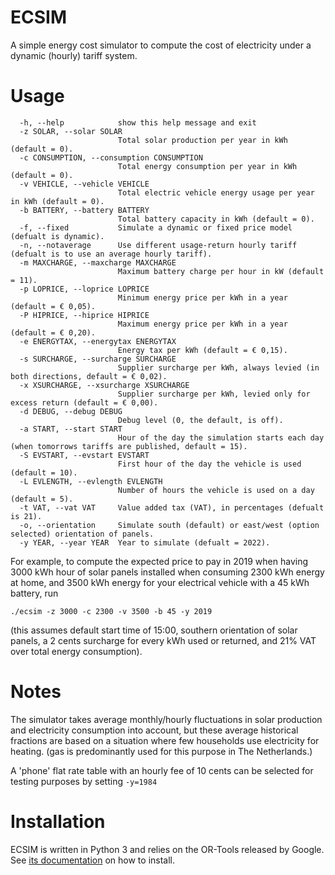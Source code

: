 # ECSIM

A simple energy cost simulator to compute the cost of electricity under a dynamic (hourly) tariff system.

# Usage

```
  -h, --help            show this help message and exit
  -z SOLAR, --solar SOLAR
                        Total solar production per year in kWh (default = 0).
  -c CONSUMPTION, --consumption CONSUMPTION
                        Total energy consumption per year in kWh (default = 0).
  -v VEHICLE, --vehicle VEHICLE
                        Total electric vehicle energy usage per year in kWh (default = 0).
  -b BATTERY, --battery BATTERY
                        Total battery capacity in kWh (default = 0).
  -f, --fixed           Simulate a dynamic or fixed price model (defualt is dynamic).
  -n, --notaverage      Use different usage-return hourly tariff (defualt is to use an average hourly tariff).
  -m MAXCHARGE, --maxcharge MAXCHARGE
                        Maximum battery charge per hour in kW (default = 11).
  -p LOPRICE, --loprice LOPRICE
                        Minimum energy price per kWh in a year (default = € 0,05).
  -P HIPRICE, --hiprice HIPRICE
                        Maximum energy price per kWh in a year (default = € 0,20).
  -e ENERGYTAX, --energytax ENERGYTAX
                        Energy tax per kWh (default = € 0,15).
  -s SURCHARGE, --surcharge SURCHARGE
                        Supplier surcharge per kWh, always levied (in both directions, default = € 0,02).
  -x XSURCHARGE, --xsurcharge XSURCHARGE
                        Supplier surcharge per kWh, levied only for excess return (default = € 0,00).
  -d DEBUG, --debug DEBUG
                        Debug level (0, the default, is off).
  -a START, --start START
                        Hour of the day the simulation starts each day (when tomorrows tariffs are published, default = 15).
  -S EVSTART, --evstart EVSTART
                        First hour of the day the vehicle is used (default = 10).
  -L EVLENGTH, --evlength EVLENGTH
                        Number of hours the vehicle is used on a day (default = 5).
  -t VAT, --vat VAT     Value added tax (VAT), in percentages (defualt is 21).
  -o, --orientation     Simulate south (default) or east/west (option selected) orientation of panels.
  -y YEAR, --year YEAR  Year to simulate (defualt = 2022).
```
  
For example, to compute the expected price to pay in 2019 when having 3000 kWh hour of solar panels installed when consuming 2300 kWh energy at home, and 3500 kWh energy for your electrical vehicle with a 45 kWh battery, run 

```
./ecsim -z 3000 -c 2300 -v 3500 -b 45 -y 2019 
```

(this assumes default start time of 15:00, southern orientation of solar panels, a 2 cents surcharge for every kWh used or returned, and 21% VAT over total energy consumption). 
  
# Notes

The simulator takes average monthly/hourly fluctuations in solar production and electricity consumption into account, but these average historical fractions are based on a situation where few households use electricity for heating. (gas is predominantly used for this purpose in The Netherlands.)

A 'phone' flat rate table with an hourly fee of 10 cents can be selected for testing purposes by setting ```-y=1984```

# Installation

ECSIM is written in Python 3 and relies on the OR-Tools released by Google. See [its documentation](https://developers.google.com/optimization/install/) on how to install. 

